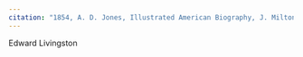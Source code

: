 ```yaml
---
citation: "1854, A. D. Jones, Illustrated American Biography, J. Milton Emerson & Co., New York NY, v2, p415, Google Books."
---
```


Edward Livingston
